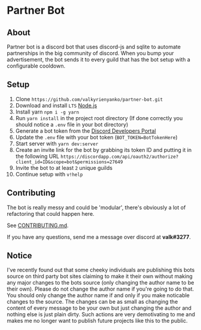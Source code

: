 # Partner Bot

## About
Partner bot is a discord bot that uses discord-js and sqlite to automate partnerships in the big community of discord. When you bump your advertisement, the bot sends it to every guild that has the bot setup with a configurable cooldown.

## Setup
1. Clone `https://github.com/valkyrienyanko/partner-bot.git`
2. Download and install `LTS` [Node.js](https://nodejs.org/en/)
3. Install yarn `npm i -g yarn`
4. Run `yarn install` in the project root directory (If done correctly you should notice a `.env` file in your bot directory)
5. Generate a bot token from the [Discord Developers Portal](https://discordapp.com/developers/applications/)
6. Update the `.env` file with your bot token (`BOT_TOKEN=BotTokenHere`)
7. Start server with `yarn dev:server`
8. Create an invite link for the bot by grabbing its token ID and putting it in the following URL `https://discordapp.com/api/oauth2/authorize?client_id=ID&scope=bot&permissions=27649`
9. Invite the bot to at least `2` unique guilds
10. Continue setup with `v!help`

## Contributing
The bot is really messy and could be 'modular', there's obviously a lot of refactoring that could happen here.

See [CONTRIBUTING.md](https://github.com/valkyrienyanko/partner-bot/blob/master/CONTRIBUTING.md).

If you have any questions, send me a message over discord at **valk#3277**.

## Notice
I've recently found out that some cheeky individuals are publishing this bots source on third party bot sites claiming to make it their own without making any major changes to the bots source (only changing the author name to be their own). Please do not change the author name if you're going to do that. You should only change the author name if and only if you make noticable changes to the source. The changes can be as small as changing the content of every message to be your own but just changing the author and nothing else is just plain dirty. Such actions are very demotivating to me and makes me no longer want to publish future projects like this to the public.
